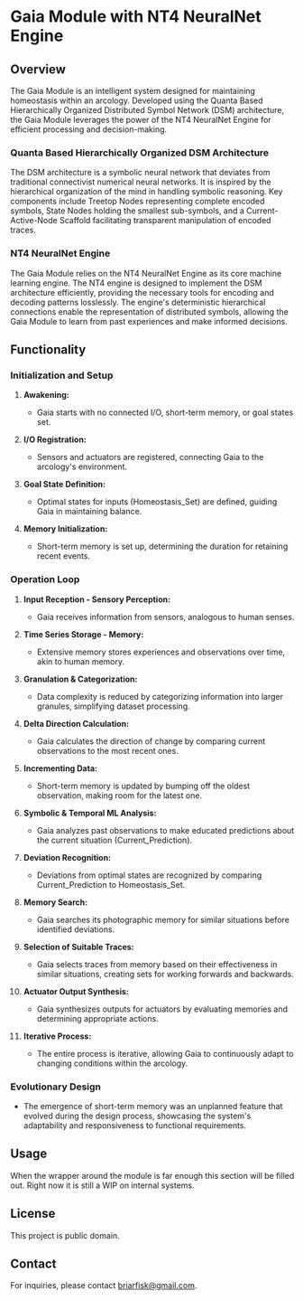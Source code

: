 # Gaia Module with NT4 NeuralNet Engine

## Overview

The Gaia Module is an intelligent system designed for maintaining homeostasis within an arcology. Developed using the Quanta Based Hierarchically Organized Distributed Symbol Network (DSM) architecture, the Gaia Module leverages the power of the NT4 NeuralNet Engine for efficient processing and decision-making.

### Quanta Based Hierarchically Organized DSM Architecture

The DSM architecture is a symbolic neural network that deviates from traditional connectivist numerical neural networks. It is inspired by the hierarchical organization of the mind in handling symbolic reasoning. Key components include Treetop Nodes representing complete encoded symbols, State Nodes holding the smallest sub-symbols, and a Current-Active-Node Scaffold facilitating transparent manipulation of encoded traces.

### NT4 NeuralNet Engine

The Gaia Module relies on the NT4 NeuralNet Engine as its core machine learning engine. The NT4 engine is designed to implement the DSM architecture efficiently, providing the necessary tools for encoding and decoding patterns losslessly. The engine's deterministic hierarchical connections enable the representation of distributed symbols, allowing the Gaia Module to learn from past experiences and make informed decisions.

## Functionality

### Initialization and Setup

1. **Awakening:**
   - Gaia starts with no connected I/O, short-term memory, or goal states set.
  
2. **I/O Registration:**
   - Sensors and actuators are registered, connecting Gaia to the arcology's environment.

3. **Goal State Definition:**
   - Optimal states for inputs (Homeostasis_Set) are defined, guiding Gaia in maintaining balance.

4. **Memory Initialization:**
   - Short-term memory is set up, determining the duration for retaining recent events.

### Operation Loop

1. **Input Reception - Sensory Perception:**
   - Gaia receives information from sensors, analogous to human senses.

2. **Time Series Storage - Memory:**
   - Extensive memory stores experiences and observations over time, akin to human memory.

3. **Granulation & Categorization:**
   - Data complexity is reduced by categorizing information into larger granules, simplifying dataset processing.

4. **Delta Direction Calculation:**
   - Gaia calculates the direction of change by comparing current observations to the most recent ones.

5. **Incrementing Data:**
   - Short-term memory is updated by bumping off the oldest observation, making room for the latest one.

6. **Symbolic & Temporal ML Analysis:**
   - Gaia analyzes past observations to make educated predictions about the current situation (Current_Prediction).

7. **Deviation Recognition:**
   - Deviations from optimal states are recognized by comparing Current_Prediction to Homeostasis_Set.

8. **Memory Search:**
   - Gaia searches its photographic memory for similar situations before identified deviations.

9. **Selection of Suitable Traces:**
   - Gaia selects traces from memory based on their effectiveness in similar situations, creating sets for working forwards and backwards.

10. **Actuator Output Synthesis:**
    - Gaia synthesizes outputs for actuators by evaluating memories and determining appropriate actions.

11. **Iterative Process:**
    - The entire process is iterative, allowing Gaia to continuously adapt to changing conditions within the arcology.

### Evolutionary Design

- The emergence of short-term memory was an unplanned feature that evolved during the design process, showcasing the system's adaptability and responsiveness to functional requirements.

## Usage

When the wrapper around the module is far enough this section will be filled out. Right now it is still a WIP on internal systems.

## License

This project is public domain.

## Contact

For inquiries, please contact briarfisk@gmail.com.
